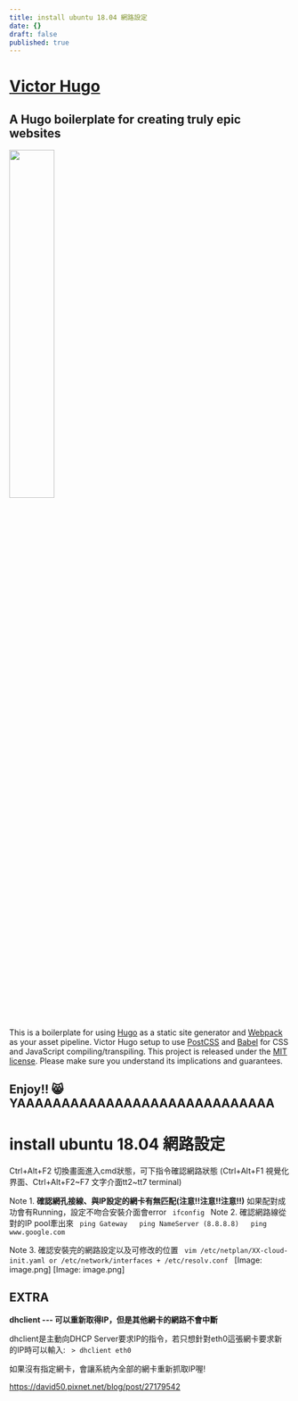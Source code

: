 ```yaml
---
title: install ubuntu 18.04 網路設定
date: {}
draft: false
published: true
---
```


# [Victor Hugo](https://github.com/netlify-templates/victor-hugo)

## A Hugo boilerplate for creating truly epic websites

<img src="https://d33wubrfki0l68.cloudfront.net/30790d6888bd8af863fb2b5c33a7f337cdbda243/4e867/images/hugo-logo-wide.svg" style="width: 40%" />

This is a boilerplate for using [Hugo](https://gohugo.io/) as a static site generator and [Webpack](https://webpack.js.org/) as your asset pipeline. Victor Hugo setup to use [PostCSS](http://postcss.org/) and [Babel](https://babeljs.io/) for CSS and JavaScript compiling/transpiling. This project is released under the [MIT license](LICENSE). Please make sure you understand its implications and guarantees.

## Enjoy!! 😸 YAAAAAAAAAAAAAAAAAAAAAAAAAAAAA

# install ubuntu 18.04 網路設定

Ctrl+Alt+F2 切換畫面進入cmd狀態，可下指令確認網路狀態
(Ctrl+Alt+F1 視覺化界面、Ctrl+Alt+F2~F7  文字介面tt2~tt7 terminal)

Note 1.
**確認網孔接線、與IP設定的網卡有無匹配(注意!!注意!!注意!!)**
如果配對成功會有Running，設定不吻合安裝介面會error
`  ifconfig  `
Note 2.
確認網路線從對的IP pool牽出來
`  ping Gateway  
  ping NameServer (8.8.8.8)  
  ping www.google.com  `

Note 3.
確認安裝完的網路設定以及可修改的位置
`  vim /etc/netplan/XX-cloud-init.yaml or /etc/network/interfaces + /etc/resolv.conf  `
[Image: image.png]
[Image: image.png]

## EXTRA

**dhclient --- 可以重新取得IP，但是其他網卡的網路不會中斷**

dhclient是主動向DHCP Server要求IP的指令，若只想針對eth0這張網卡要求新的IP時可以輸入: 
`  > dhclient eth0  `

如果沒有指定網卡，會讓系統內全部的網卡重新抓取IP喔!

https://david50.pixnet.net/blog/post/27179542

